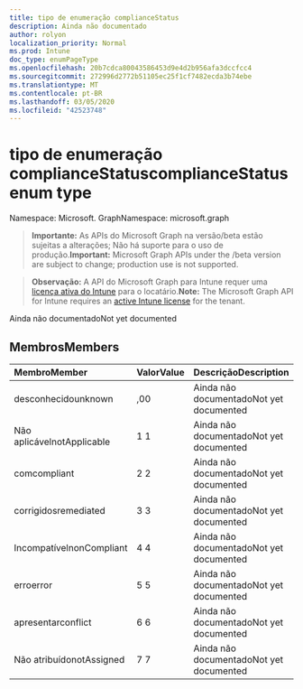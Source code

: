 ```yaml
---
title: tipo de enumeração complianceStatus
description: Ainda não documentado
author: rolyon
localization_priority: Normal
ms.prod: Intune
doc_type: enumPageType
ms.openlocfilehash: 20b7cdca80043586453d9e4d2b956afa3dccfcc4
ms.sourcegitcommit: 272996d2772b51105ec25f1cf7482ecda3b74ebe
ms.translationtype: MT
ms.contentlocale: pt-BR
ms.lasthandoff: 03/05/2020
ms.locfileid: "42523748"
---
```

# <a name="compliancestatus-enum-type"></a><span data-ttu-id="e543d-103">tipo de enumeração complianceStatus</span><span class="sxs-lookup"><span data-stu-id="e543d-103">complianceStatus enum type</span></span>

<span data-ttu-id="e543d-104">Namespace: Microsoft. Graph</span><span class="sxs-lookup"><span data-stu-id="e543d-104">Namespace: microsoft.graph</span></span>

> <span data-ttu-id="e543d-105">**Importante:** As APIs do Microsoft Graph na versão/beta estão sujeitas a alterações; Não há suporte para o uso de produção.</span><span class="sxs-lookup"><span data-stu-id="e543d-105">**Important:** Microsoft Graph APIs under the /beta version are subject to change; production use is not supported.</span></span>

> <span data-ttu-id="e543d-106">**Observação:** A API do Microsoft Graph para Intune requer uma [licença ativa do Intune](https://go.microsoft.com/fwlink/?linkid=839381) para o locatário.</span><span class="sxs-lookup"><span data-stu-id="e543d-106">**Note:** The Microsoft Graph API for Intune requires an [active Intune license](https://go.microsoft.com/fwlink/?linkid=839381) for the tenant.</span></span>

<span data-ttu-id="e543d-107">Ainda não documentado</span><span class="sxs-lookup"><span data-stu-id="e543d-107">Not yet documented</span></span>

## <a name="members"></a><span data-ttu-id="e543d-108">Membros</span><span class="sxs-lookup"><span data-stu-id="e543d-108">Members</span></span>
|<span data-ttu-id="e543d-109">Membro</span><span class="sxs-lookup"><span data-stu-id="e543d-109">Member</span></span>|<span data-ttu-id="e543d-110">Valor</span><span class="sxs-lookup"><span data-stu-id="e543d-110">Value</span></span>|<span data-ttu-id="e543d-111">Descrição</span><span class="sxs-lookup"><span data-stu-id="e543d-111">Description</span></span>|
|:---|:---|:---|
|<span data-ttu-id="e543d-112">desconhecido</span><span class="sxs-lookup"><span data-stu-id="e543d-112">unknown</span></span>|<span data-ttu-id="e543d-113">,0</span><span class="sxs-lookup"><span data-stu-id="e543d-113">0</span></span>|<span data-ttu-id="e543d-114">Ainda não documentado</span><span class="sxs-lookup"><span data-stu-id="e543d-114">Not yet documented</span></span>|
|<span data-ttu-id="e543d-115">Não aplicável</span><span class="sxs-lookup"><span data-stu-id="e543d-115">notApplicable</span></span>|<span data-ttu-id="e543d-116">1 </span><span class="sxs-lookup"><span data-stu-id="e543d-116">1</span></span>|<span data-ttu-id="e543d-117">Ainda não documentado</span><span class="sxs-lookup"><span data-stu-id="e543d-117">Not yet documented</span></span>|
|<span data-ttu-id="e543d-118">com</span><span class="sxs-lookup"><span data-stu-id="e543d-118">compliant</span></span>|<span data-ttu-id="e543d-119">2 </span><span class="sxs-lookup"><span data-stu-id="e543d-119">2</span></span>|<span data-ttu-id="e543d-120">Ainda não documentado</span><span class="sxs-lookup"><span data-stu-id="e543d-120">Not yet documented</span></span>|
|<span data-ttu-id="e543d-121">corrigidos</span><span class="sxs-lookup"><span data-stu-id="e543d-121">remediated</span></span>|<span data-ttu-id="e543d-122">3 </span><span class="sxs-lookup"><span data-stu-id="e543d-122">3</span></span>|<span data-ttu-id="e543d-123">Ainda não documentado</span><span class="sxs-lookup"><span data-stu-id="e543d-123">Not yet documented</span></span>|
|<span data-ttu-id="e543d-124">Incompatível</span><span class="sxs-lookup"><span data-stu-id="e543d-124">nonCompliant</span></span>|<span data-ttu-id="e543d-125">4 </span><span class="sxs-lookup"><span data-stu-id="e543d-125">4</span></span>|<span data-ttu-id="e543d-126">Ainda não documentado</span><span class="sxs-lookup"><span data-stu-id="e543d-126">Not yet documented</span></span>|
|<span data-ttu-id="e543d-127">erro</span><span class="sxs-lookup"><span data-stu-id="e543d-127">error</span></span>|<span data-ttu-id="e543d-128">5 </span><span class="sxs-lookup"><span data-stu-id="e543d-128">5</span></span>|<span data-ttu-id="e543d-129">Ainda não documentado</span><span class="sxs-lookup"><span data-stu-id="e543d-129">Not yet documented</span></span>|
|<span data-ttu-id="e543d-130">apresentar</span><span class="sxs-lookup"><span data-stu-id="e543d-130">conflict</span></span>|<span data-ttu-id="e543d-131">6 </span><span class="sxs-lookup"><span data-stu-id="e543d-131">6</span></span>|<span data-ttu-id="e543d-132">Ainda não documentado</span><span class="sxs-lookup"><span data-stu-id="e543d-132">Not yet documented</span></span>|
|<span data-ttu-id="e543d-133">Não atribuído</span><span class="sxs-lookup"><span data-stu-id="e543d-133">notAssigned</span></span>|<span data-ttu-id="e543d-134">7 </span><span class="sxs-lookup"><span data-stu-id="e543d-134">7</span></span>|<span data-ttu-id="e543d-135">Ainda não documentado</span><span class="sxs-lookup"><span data-stu-id="e543d-135">Not yet documented</span></span>|



